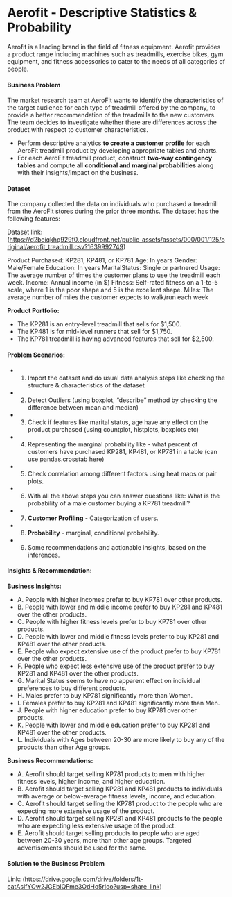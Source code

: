 # Aerofit - Descriptive Statistics & Probability

Aerofit is a leading brand in the field of fitness equipment. Aerofit provides a product range including machines such as treadmills, exercise bikes, gym equipment, and fitness accessories to cater to the needs of all categories of people.

#### Business Problem

The market research team at AeroFit wants to identify the characteristics of the target audience for each type of treadmill offered by the company, to provide a better recommendation of the treadmills to the new customers. The team decides to investigate whether there are differences across the product with respect to customer characteristics.

  - Perform descriptive analytics **to create a customer profile** for each AeroFit treadmill product by developing appropriate tables and charts.
  - For each AeroFit treadmill product, construct **two-way contingency tables** and compute all **conditional and marginal probabilities** along with their insights/impact on the business.

#### Dataset

The company collected the data on individuals who purchased a treadmill from the AeroFit stores during the prior three months. The dataset has the following features:

Dataset link: (https://d2beiqkhq929f0.cloudfront.net/public_assets/assets/000/001/125/original/aerofit_treadmill.csv?1639992749)

Product Purchased:	KP281, KP481, or KP781
Age:	In years
Gender:	Male/Female
Education:	In years
MaritalStatus:	Single or partnered
Usage:	The average number of times the customer plans to use the treadmill each week.
Income:	Annual income (in $)
Fitness:	Self-rated fitness on a 1-to-5 scale, where 1 is the poor shape and 5 is the excellent shape.
Miles:	The average number of miles the customer expects to walk/run each week

**Product Portfolio:**

- The KP281 is an entry-level treadmill that sells for $1,500.
- The KP481 is for mid-level runners that sell for $1,750.
- The KP781 treadmill is having advanced features that sell for $2,500.

#### Problem Scenarios:

- 1. Import the dataset and do usual data analysis steps like checking the structure & characteristics of the dataset
- 2. Detect Outliers (using boxplot, “describe” method by checking the difference between mean and median)
- 3. Check if features like marital status, age have any effect on the product purchased (using countplot, histplots, boxplots etc)
- 4. Representing the marginal probability like - what percent of customers have purchased KP281, KP481, or KP781 in a table (can use pandas.crosstab here)
- 5. Check correlation among different factors using heat maps or pair plots.
- 6. With all the above steps you can answer questions like: What is the probability of a male customer buying a KP781 treadmill?
- 7. **Customer Profiling** - Categorization of users.
- 8. **Probability** - marginal, conditional probability.
- 9. Some recommendations and actionable insights, based on the inferences.

#### Insights & Recommendation:

**Business Insights:**

- A. People with higher incomes prefer to buy KP781 over other products.
- B. People with lower and middle income prefer to buy KP281 and KP481 over the other products.
- C. People with higher fitness levels prefer to buy KP781 over other products.
- D. People with lower and middle fitness levels prefer to buy KP281 and KP481 over the other products.
- E. People who expect extensive use of the product prefer to buy KP781 over the other products.
- F. People who expect less extensive use of the product prefer to buy KP281 and KP481 over the other products.
- G. Marital Status seems to have no apparent effect on individual preferences to buy different products.
- H. Males prefer to buy KP781 significantly more than Women.
- I. Females prefer to buy KP281 and KP481 significantly more than Men.
- J. People with higher education prefer to buy KP781 over other products.
- K. People with lower and middle education prefer to buy KP281 and KP481 over the other products.
- L. Individuals with Ages between 20-30 are more likely to buy any of the products than other Age groups.

**Business Recommendations:**

- A. Aerofit should target selling KP781 products to men with higher fitness levels, higher income, and higher education.
- B. Aerofit should target selling KP281 and KP481 products to individuals with average or below-average fitness levels, income, and education.
- C. Aerofit should target selling the KP781 product to the people who are expecting more extensive usage of the product.
- D. Aerofit should target selling KP281 and KP481 products to the people who are expecting less extensive usage of the product.
- E. Aerofit should target selling products to people who are aged between 20-30 years, more than other age groups. Targeted advertisements should be used for the same.

#### Solution to the Business Problem

Link: (https://drive.google.com/drive/folders/1t-catAslfYOw2JGEblQFme3OdHo5rIoo?usp=share_link)
